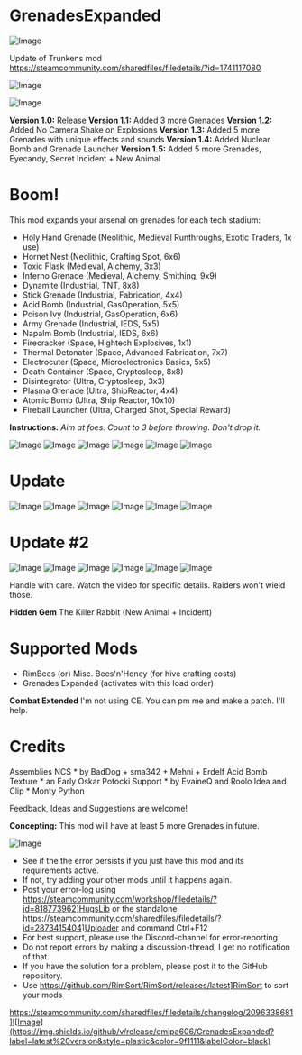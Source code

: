 # GrenadesExpanded

![Image](https://i.imgur.com/buuPQel.png)

Update of Trunkens mod
https://steamcommunity.com/sharedfiles/filedetails/?id=1741117080

![Image](https://i.imgur.com/pufA0kM.png)

	
![Image](https://i.imgur.com/Z4GOv8H.png)

**Version 1.0:** Release
**Version 1.1:** Added 3 more Grenades
**Version 1.2:** Added No Camera Shake on Explosions
**Version 1.3:** Added 5 more Grenades with unique effects and sounds
**Version 1.4:** Added Nuclear Bomb and Grenade Launcher
**Version 1.5:** Added 5 more Grenades, Eyecandy, Secret Incident + New Animal

# Boom!

This mod expands your arsenal on grenades for each tech stadium:

 - Holy Hand Grenade (Neolithic, Medieval Runthroughs, Exotic Traders, 1x use)
 - Hornet Nest (Neolithic, Crafting Spot, 6x6)
 - Toxic Flask (Medieval, Alchemy, 3x3)
 - Inferno Grenade (Medieval, Alchemy, Smithing, 9x9)
 - Dynamite (Industrial, TNT, 8x8)
 - Stick Grenade (Industrial, Fabrication, 4x4)
 - Acid Bomb (Industrial, GasOperation, 5x5) 
 - Poison Ivy (Industrial, GasOperation, 6x6)
 - Army Grenade (Industrial, IEDS, 5x5)
 - Napalm Bomb (Industrial, IEDS, 6x6)
 - Firecracker (Space, Hightech Explosives, 1x1)
 - Thermal Detonator (Space, Advanced Fabrication, 7x7)
 - Electrocuter (Space, Microelectronics Basics, 5x5)
 - Death Container (Space, Cryptosleep, 8x8)
 - Disintegrator (Ultra, Cryptosleep, 3x3)
 - Plasma Grenade (Ultra, ShipReactor, 4x4)
 - Atomic Bomb (Ultra, Ship Reactor, 10x10)
 - Fireball Launcher (Ultra, Charged Shot, Special Reward)
 
**Instructions:**  *Aim at foes. Count to 3 before throwing. Don't drop it.*

![Image](https://i.ibb.co/VNMkQCV/Grenade-Armageddon.png)
 ![Image](https://i.ibb.co/chzx7Ck/Grenade-Inferno.png)
 ![Image](https://i.ibb.co/sWmmYF1/Grenade-Detonator.png)
 ![Image](https://i.ibb.co/tb8WnJL/Grenade-Dynamite.png)
 ![Image](https://i.ibb.co/CKP3y1c/Grenade-Stick.png)
 ![Image](https://i.ibb.co/R0mtsSp/Grenade11-Firecracker.png)
    

# Update


![Image](https://i.ibb.co/8PJrJRq/Grenade-Toxic.png)
 ![Image](https://i.ibb.co/9Hb96Nk/Grenade-Poison.png)
 ![Image](https://i.ibb.co/ydhyjp7/Proj-Grenade-Acid.png)
 ![Image](https://i.ibb.co/CMbFWf1/Grenade-Nest.png)
 ![Image](https://i.ibb.co/4KNd5Fd/Grenade-Stasis.png)
 ![Image](https://i.ibb.co/VJnr2qt/Grenade-Atomic-Bomb.png)


# Update #2


![Image](https://i.ibb.co/7bq5F6W/Grenade-Death.png)
 ![Image](https://i.ibb.co/RjRcWLV/Grenade-Napalm.png)
 ![Image](https://i.ibb.co/S00S849/Grenade-Stasis.png)
 ![Image](https://i.ibb.co/CVXfxFK/Grenade-Army.png)
 ![Image](https://i.ibb.co/sm5BYzG/Grenade-Crumble.png)
 ![Image](https://i.ibb.co/bWwLv3v/Fireball-Cannon.png)


Handle with care. Watch the video for specific details. Raiders won't wield those.

**Hidden Gem**
The Killer Rabbit (New Animal + Incident)

# Supported Mods

 - RimBees (or) Misc. Bees'n'Honey (for hive crafting costs)
 - Grenades Expanded (activates with this load order)

**Combat Extended**
I'm not using CE. You can pm me and make a patch. I'll help.

# Credits

Assemblies NCS * by BadDog + sma342 + Mehni + Erdelf
Acid Bomb Texture * an Early Oskar Potocki
Support * by EvaineQ and Roolo
Idea and Clip * Monty Python

Feedback, Ideas and Suggestions are welcome!

**Concepting:** This mod will have at least 5 more Grenades in future.

![Image](https://i.imgur.com/PwoNOj4.png)



-  See if the the error persists if you just have this mod and its requirements active.
-  If not, try adding your other mods until it happens again.
-  Post your error-log using https://steamcommunity.com/workshop/filedetails/?id=818773962]HugsLib or the standalone https://steamcommunity.com/sharedfiles/filedetails/?id=2873415404]Uploader and command Ctrl+F12
-  For best support, please use the Discord-channel for error-reporting.
-  Do not report errors by making a discussion-thread, I get no notification of that.
-  If you have the solution for a problem, please post it to the GitHub repository.
-  Use https://github.com/RimSort/RimSort/releases/latest]RimSort to sort your mods



https://steamcommunity.com/sharedfiles/filedetails/changelog/2096338681]![Image](https://img.shields.io/github/v/release/emipa606/GrenadesExpanded?label=latest%20version&style=plastic&color=9f1111&labelColor=black)

